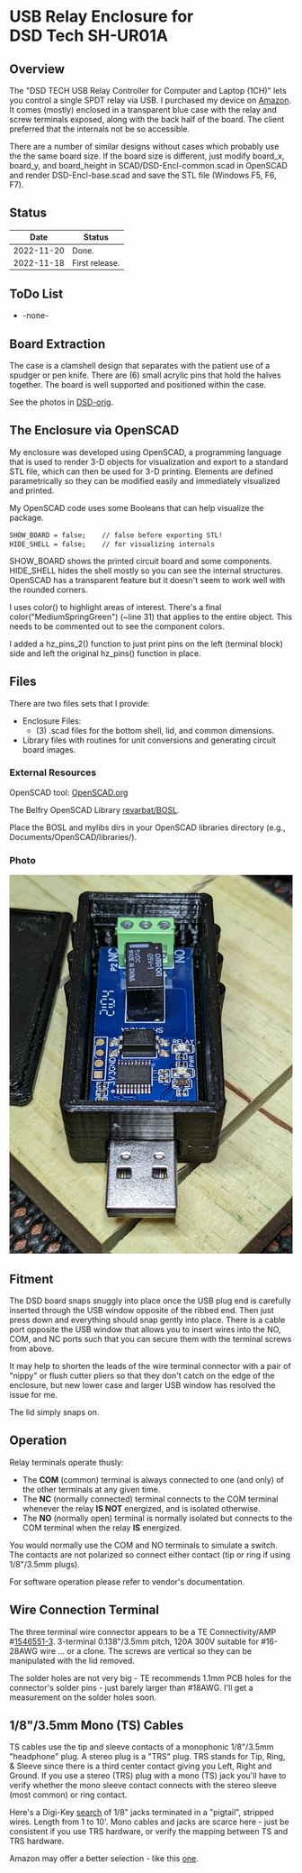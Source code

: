 # USB Relay Enclosure for<br>DSD Tech SH-UR01A

## Overview

The "DSD TECH  USB Relay Controller for Computer and Laptop (1CH)" lets you control a single SPDT relay via USB. I purchased my device on [Amazon](https://smile.amazon.com/dp/B09PYML6Q7). It comes (mostly) enclosed in a transparent blue case with the relay and screw terminals exposed, along with the back half of the board. The client preferred that the internals not be so accessible.

There are a number of similar designs without cases which probably use the the same board size. If the board size is different, just modify board_x, board_y, and board_height in SCAD/DSD-Encl-common.scad in OpenSCAD and render DSD-Encl-base.scad and save the STL file (Windows F5, F6, F7).

## Status

|    Date    | Status         |
| :--------: | -------------- |
| 2022-11-20 | Done.          |
| 2022-11-18 | First release. |

## ToDo List

* -none-

## Board Extraction

The case is a clamshell design that separates with the patient use of a spudger or pen knife. There are (6) small acrylic pins that hold the halves together. The board is well supported and positioned within the case.

See the photos in [DSD-orig](assets/DSD-orig).

## The Enclosure via OpenSCAD

My enclosure was developed using OpenSCAD, a programming language that is used to render 3-D objects for visualization and export to a standard STL file, which can then be used for 3-D printing. Elements are defined parametrically so they can be modified easily and immediately visualized and printed.

My OpenSCAD code uses some Booleans that can help visualize the package.

```
SHOW_BOARD = false;    // false before exporting STL!
HIDE_SHELL = false;    // for visualizing internals
```

SHOW_BOARD shows the printed circuit board and some components. HIDE_SHELL hides the shell mostly so you can see the internal structures. OpenSCAD has a transparent feature but it doesn't seem to work well with the rounded corners.

I uses color() to highlight areas of interest. There's a final color("MediumSpringGreen") (~line 31) that applies to the entire object. This needs to be commented out to see the component colors.

I added a hz_pins_2() function to just print pins on the left (terminal block) side and left the original hz_pins() function in place.

## Files

There are two files sets that I provide:

* Enclosure Files:
  * (3) .scad files for the bottom shell, lid, and common dimensions.
* Library files with routines for unit conversions and generating circuit board images.

### External Resources

OpenSCAD tool: [OpenSCAD.org](https://openscad.org/)

The Belfry OpenSCAD Library [revarbat/BOSL](revarbat/BOSL).

Place the BOSL and mylibs dirs in your OpenSCAD libraries directory (e.g., Documents/OpenSCAD/libraries/).

### Photo

![DSD Item](assets/USB_end.jpg)

## Fitment

The DSD board snaps snuggly into place once the USB plug end is carefully inserted through the USB window opposite of the ribbed end. Then just press down and everything should snap gently into place. There is a cable port opposite the USB window that allows you to insert wires into the NO, COM, and NC ports such that you can secure them with the terminal screws from above.

It may help to shorten the leads of the wire terminal connector with a pair of "nippy" or flush cutter pliers so that they don't catch on the edge of the enclosure, but new lower case and larger USB window has resolved the issue for me.

The lid simply snaps on.

## Operation

Relay terminals operate thusly:

* The **COM** (common) terminal is always connected to one (and only) of the other terminals at any given time.
* The **NC** (normally connected) terminal connects to the COM terminal whenever the relay **IS NOT** energized, and is isolated otherwise.
* The **NO** (normally open) terminal is normally isolated but connects to the COM terminal when the relay **IS** energized.

You would normally use the COM and NO terminals to simulate a switch. The contacts are not polarized so connect either contact (tip or ring if using 1/8"/3.5mm plugs).

For software operation please refer to vendor's documentation.

## Wire Connection Terminal

The three terminal wire connector appears to be a TE Connectivity/AMP #[1546551-3](https://www.digikey.com/short/0d5nwh74). 3-terminal 0.138"/3.5mm pitch, 120A 300V suitable for #16-28AWG wire ... or a clone. The screws are vertical so they can be manipulated with the lid removed.

The solder holes are not very big - TE recommends 1.1mm PCB holes for the connector's solder pins - just barely larger than #18AWG. I'll get a measurement on the solder holes soon.

## 1/8"/3.5mm Mono (TS) Cables

TS cables use the tip and sleeve contacts of a monophonic 1/8"/3.5mm "headphone" plug. A stereo plug is a "TRS" plug. TRS stands for Tip, Ring, & Sleeve since there is a third center contact giving you Left, Right and Ground. If you use a stereo (TRS) plug with a mono (TS) jack you'll have to verify whether the mono sleeve contact connects with the stereo sleeve (most common) or ring contact.

Here's a Digi-Key [search]() of 1/8" jacks terminated in a "pigtail", stripped wires. Length from 1 to 10'. Mono cables and jacks are scarce here - just be consistent if you use TRS hardware, or verify the mapping between TS and TRS hardware.

Amazon may offer a better selection - like this [one](https://smile.amazon.com/Fancasee-Replacement-Female-Connector-Repair/dp/B07Y8KR21P).

